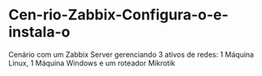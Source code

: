 # Cen-rio-Zabbix-Configura-o-e-instala-o
Cenário com um Zabbix Server gerenciando 3 ativos de redes: 1 Máquina Linux, 1 Máquina Windows e um roteador Mikrotik
